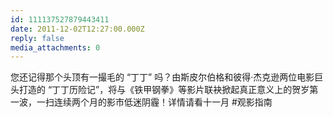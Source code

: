 ```yaml
---
id: 111137527879443411
date: 2011-12-02T12:27:00.000Z
reply: false
media_attachments: 0
---
```


您还记得那个头顶有一撮毛的 “丁丁” 吗？由斯皮尔伯格和彼得·杰克逊两位电影巨头打造的 “丁丁历险记”，将与《铁甲钢拳》等影片联袂掀起真正意义上的贺岁第一波，一扫连续两个月的影市低迷阴霾！详情请看十一月 #观影指南 

